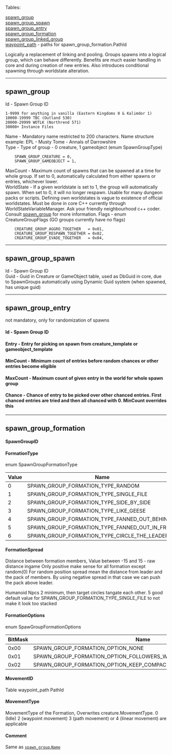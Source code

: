Tables:

[spawn_group](https://github.com/cmangos/issues/wiki/spawn_group#spawn_group)  
[spawn_group_spawn](https://github.com/cmangos/issues/wiki/spawn_group#spawn_group_spawn)  
[spawn_group_entry](https://github.com/cmangos/issues/wiki/spawn_group#spawn_group_entry)  
[spawn_group_formation](https://github.com/cmangos/issues/wiki/spawn_group#spawn_group_formation)  
[spawn_group_linked_group](https://github.com/cmangos/issues/wiki/spawn_group#spawn_group_linked_group)   
[waypoint_path](https://github.com/cmangos/issues/wiki/spawn_group#waypoint_path) - paths for spawn_group_formation.PathId  

Logically a replacement of linking and pooling. Groups spawns into a logical group, which can behave differently. Benefits are much easier handling in core and during creation of new entries. Also introduces conditional spawning through worldstate alteration.

---
## spawn_group

Id - Spawn Group ID

```
1-9999 for anything in vanilla (Eastern Kingdoms 0 & Kalimdor 1)
10000-19999 TBC (Outland 530)
20000-29999 WOTLK (Northrend 571)
30000+ Instance Files
```

Name - Mandatory name restricted to 200 characters. Name structure example: EPL - Musty Tome - Annals of Darrowshire  
Type - Type of group - 0 creature, 1 gameobject (enum SpawnGroupType)

```
    SPAWN_GROUP_CREATURE = 0,
    SPAWN_GROUP_GAMEOBJECT = 1,
```

MaxCount - Maximum count of spawns that can be spawned at a time for whole group. If set to 0, automatically calculated from either spawns or entries, whichever lower.  
WorldState - If a given worldstate is set to 1, the group will automatically spawn. When set to 0, it will no longer respawn. Usable for many dungeon packs or scripts. Defining own worldstates is vague to existence of official worldstates. Must be done in core C++ currently through WorldStateVariableManager. Ask your friendly neighbourhood c++ coder. Consult [spawn_group](https://github.com/cmangos/issues/wiki/Worldstates) for more information.
Flags - enum CreatureGroupFlags (GO groups currently have no flags)  

```
    CREATURE_GROUP_AGGRO_TOGETHER   = 0x01,
    CREATURE_GROUP_RESPAWN_TOGETHER = 0x02,
    CREATURE_GROUP_EVADE_TOGETHER   = 0x04,
```

---
## spawn_group_spawn

Id - Spawn Group ID  
Guid - Guid in Creature or GameObject table, used as DbGuid in core, due to SpawnGroups automatically using Dynamic Guid system (when spawned, has unique guid)  

---
## spawn_group_entry

not mandatory, only for randomization of spawns

#### Id - Spawn Group ID  
#### Entry - Entry for picking on spawn from creature_template or gameobject_template  
#### MinCount - Minimum count of entries before random chances or other entries become eligible  
#### MaxCount - Maximum count of given entry in the world for whole spawn group  
#### Chance - Chance of entry to be picked over other chanced entries. First chanced entries are tried and then all chanced with 0. MinCount overrides this  

---
## spawn_group_formation

#### SpawnGroupID

#### FormationType

enum SpawnGroupFormationType

|Value|Name|Example|
|---|---|---|
|0|SPAWN_GROUP_FORMATION_TYPE_RANDOM              | ![](https://i.imgur.com/6ta9ZNX.png) |
|1|SPAWN_GROUP_FORMATION_TYPE_SINGLE_FILE         | ![](https://i.imgur.com/9p8LiFU.png) |
|2|SPAWN_GROUP_FORMATION_TYPE_SIDE_BY_SIDE        | ![](https://i.imgur.com/dmO3eT6.png) |
|3|SPAWN_GROUP_FORMATION_TYPE_LIKE_GEESE          | ![](https://i.imgur.com/LjPVReZ.png) |
|4|SPAWN_GROUP_FORMATION_TYPE_FANNED_OUT_BEHIND   | ![](https://i.imgur.com/i5OAJGc.png) |
|5|SPAWN_GROUP_FORMATION_TYPE_FANNED_OUT_IN_FRONT | ![](https://i.imgur.com/ihGrdDu.png) |
|6|SPAWN_GROUP_FORMATION_TYPE_CIRCLE_THE_LEADER   | ![](https://i.imgur.com/lUqwMHw.png) |

#### FormationSpread

Distance between formation members, Value between -15 and 15 - raw distance ingame
Only positive make sense for all formation except random(0)
For random position spread mean the distance from leader and the pack of members.
By using negative spread in that case we can push the pack above leader.

Humanoid Npcs 2 minimum, then target circles tangate each other. 5 good default value for SPAWN_GROUP_FORMATION_TYPE_SINGLE_FILE to not make it look too stacked

#### FormationOptions

enum SpawGroupFormationOptions

|BitMask|Name|
|---|---|
|0x00|SPAWN_GROUP_FORMATION_OPTION_NONE           |
|0x01|SPAWN_GROUP_FORMATION_OPTION_FOLLOWERS_WILL_NOT_PATHFIND_TO_LOCATION |
|0x02|SPAWN_GROUP_FORMATION_OPTION_KEEP_COMPACT   |

#### MovementID

Table waypoint_path PathId

#### MovementType

MovementType of the Formation, Overwrites creature.MovementType. 0 (Idle) 2 (waypoint movement) 3 (path movement) or 4 (linear movement) are applicable

#### Comment

Same as [`spawn_group`.`Name`](https://github.com/cmangos/issues/wiki/spawn_group#Name)